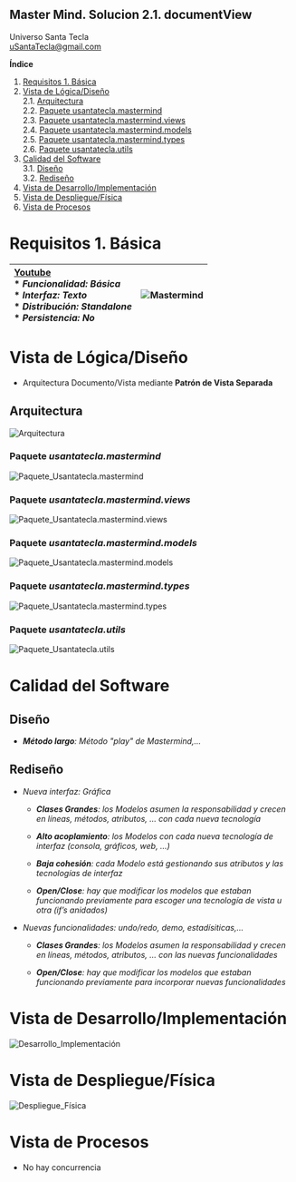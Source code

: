 ## Master Mind. Solucion 2.1. documentView
Universo Santa Tecla  
[uSantaTecla@gmail.com ](mailto:uSantaTecla@gmail.com )  
  
**Índice** 
1. [Requisitos 1. Básica](#requisitos-1-básica)  
2. [Vista de Lógica/Diseño](#vista-de-lógicadiseño)  
2.1. [Arquitectura](#arquitectura)  
2.2. [Paquete usantatecla.mastermind](#paquete-usantateclamastermind)  
2.3. [Paquete usantatecla.mastermind.views](#paquete-usantateclamastermindviews)  
2.4. [Paquete usantatecla.mastermind.models](#paquete-usantateclamastermindmodels)  
2.5. [Paquete usantatecla.mastermind.types](#paquete-usantateclamastermindtypes)  
2.6. [Paquete usantatecla.utils](#paquete-usantateclautils)  
3. [Calidad del Software](#calidad-del-software)  
3.1. [Diseño](#diseño)  
3.2. [Rediseño](#rediseño)  
4. [Vista de Desarrollo/Implementación](#vista-de-desarrolloimplementación)
5. [Vista de Despliegue/Física](#vista-de-desplieguefísica)
6. [Vista de Procesos](#vista-de-procesos)

# Requisitos 1. Básica

| [Youtube](https://www.youtube.com/watch?v=2-hTeg2M6GQ) <br/> * _Funcionalidad: **Básica**_ <br/> * _Interfaz: **Texto**_ <br/> * _Distribución: **Standalone**_ <br/> * _Persistencia: **No**_  | ![Mastermind](docs/images/mastermind.jpg) |  
| :------- | :------: |

# Vista de Lógica/Diseño
  - Arquitectura Documento/Vista mediante **Patrón de Vista Separada**

## Arquitectura

![Arquitectura](./docs/diagrams/out/arquitectura/arquitectura.svg)

### Paquete *usantatecla.mastermind*

![Paquete_Usantatecla.mastermind](./docs/diagrams/out/paquetes/usantatecla.mastermind.svg)

### Paquete *usantatecla.mastermind.views*

![Paquete_Usantatecla.mastermind.views](./docs/diagrams/out/paquetes/usantatecla.mastermind.views.svg)

### Paquete *usantatecla.mastermind.models*

![Paquete_Usantatecla.mastermind.models](./docs/diagrams/out/paquetes/usantatecla.mastermind.models.svg)

### Paquete *usantatecla.mastermind.types*

![Paquete_Usantatecla.mastermind.types](./docs/diagrams/out/paquetes/usantatecla.mastermind.types.svg)

### Paquete *usantatecla.utils*

![Paquete_Usantatecla.utils](./docs/diagrams/out/paquetes/usantatecla.utils.svg)

# Calidad del Software

## Diseño

  - ***Método largo**: Método "play" de Mastermind,…​*

## Rediseño

  - *Nueva interfaz: Gráfica*
    
      - ***Clases Grandes**: los Modelos asumen la responsabilidad y
        crecen en líneas, métodos, atributos, …​ con cada nueva
        tecnología*
    
      - ***Alto acoplamiento**: los Modelos con cada nueva tecnología de
        interfaz (consola, gráficos, web, …​)*
    
      - ***Baja cohesión**: cada Modelo está gestionando sus atributos y
        las tecnologías de interfaz*
    
      - ***Open/Close**: hay que modificar los modelos que estaban
        funcionando previamente para escoger una tecnología de vista u
        otra (if’s anidados)*

  - *Nuevas funcionalidades: undo/redo, demo, estadísiticas,…​*
    
      - ***Clases Grandes**: los Modelos asumen la responsabilidad y
        crecen en líneas, métodos, atributos, …​ con las nuevas
        funcionalidades*
    
      - ***Open/Close**: hay que modificar los modelos que estaban
        funcionando previamente para incorporar nuevas funcionalidades*

# Vista de Desarrollo/Implementación

![Desarrollo_Implementación](./docs/diagrams/out/vistas/desarrollo_implementacion.svg)

# Vista de Despliegue/Física

![Despliegue_Física](./docs/diagrams/out/vistas/despliegue_fisica.svg)

# Vista de Procesos
  - No hay concurrencia
